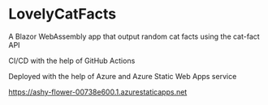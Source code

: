 # LovelyCatFacts

A Blazor WebAssembly app that output random cat facts using the cat-fact API

CI/CD with the help of GitHub Actions

Deployed with the help of Azure and Azure Static Web Apps service

https://ashy-flower-00738e600.1.azurestaticapps.net
